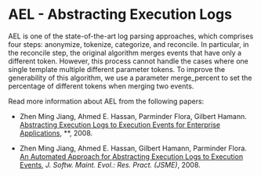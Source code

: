 # AEL - Abstracting Execution Logs

AEL is one of the state-of-the-art log parsing approaches, which comprises four steps: anonymize, tokenize, categorize, and reconcile. In particular, in the reconcile step, the original algorithm merges events that have only a different token. However, this process cannot handle the cases where one single template multiple different parameter tokens. To improve the generability of this algorithm, we use a parameter merge_percent to set the percentage of different tokens when merging two events.

Read more information about AEL from the following papers:

+ Zhen Ming Jiang, Ahmed E. Hassan, Parminder Flora, Gilbert Hamann. [Abstracting Execution Logs to Execution Events for Enterprise Applications](https://www.researchgate.net/profile/Ahmed_E_Hassan/publication/4366728_Abstracting_Execution_Logs_to_Execution_Events_for_Enterprise_Applications_Short_Paper/links/5577f2cf08aeacff200054cd/Abstracting-Execution-Logs-to-Execution-Events-for-Enterprise-Applications-Short-Paper.pdf), **, 2008.

+ Zhen Ming Jiang, Ahmed E. Hassan, Gilbert Hamann, Parminder Flora. [An Automated Approach for Abstracting Execution Logs to Execution Events](http://www.cse.yorku.ca/~zmjiang/publications/jsme2008.pdf), *J. Softw. Maint. Evol.: Res. Pract. (JSME)*, 2008.


